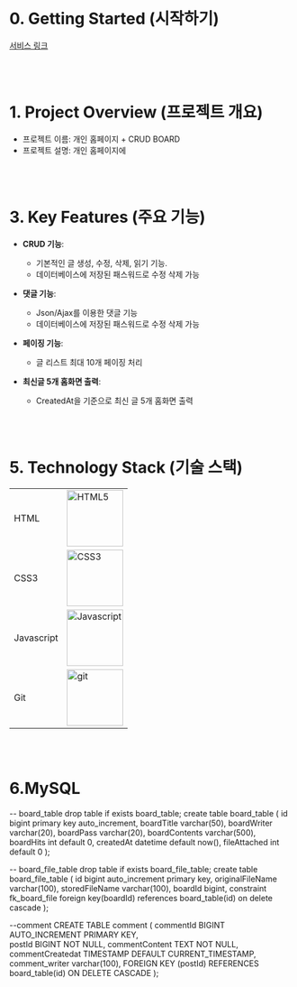 

<br/>
<br/>

# 0. Getting Started (시작하기)
[서비스 링크](http://localhost:8080/)

<br/>
<br/>

# 1. Project Overview (프로젝트 개요)
- 프로젝트 이름: 개인 홈페이지 + CRUD BOARD
- 프로젝트 설명: 개인 홈페이지에 

<br/>
<br/>


# 3. Key Features (주요 기능)
- **CRUD 기능**:
  - 기본적인 글 생성, 수정, 삭제, 읽기 기능.
  - 데이터베이스에 저장된 패스워드로 수정 삭제 가능

- **댓글 기능**:
  - Json/Ajax를 이용한 댓글 기능
  - 데이터베이스에 저장된 패스워드로 수정 삭제 가능

- **페이징 기능**:
  - 글 리스트 최대 10개 페이징 처리

- **최신글 5개 홈화면 출력**:
  - CreatedAt을 기준으로 최신 글 5개 홈화면 출력


<br/>
<br/>



# 5. Technology Stack (기술 스택)

|  |  |
|-----------------|-----------------|
| HTML    |<img src="https://github.com/user-attachments/assets/2e122e74-a28b-4ce7-aff6-382959216d31" alt="HTML5" width="100">| 
| CSS3   |   <img src="https://github.com/user-attachments/assets/c531b03d-55a3-40bf-9195-9ff8c4688f13" alt="CSS3" width="100">|
| Javascript    |  <img src="https://github.com/user-attachments/assets/4a7d7074-8c71-48b4-8652-7431477669d1" alt="Javascript" width="100"> | 
| Git    |  <img src="https://github.com/user-attachments/assets/483abc38-ed4d-487c-b43a-3963b33430e6" alt="git" width="100">    |
<br/>





<br/>


# 6.MySQL


-- board_table
 drop table if exists board_table;
 create table board_table
 (
	id bigint primary key auto_increment,
    boardTitle varchar(50),
    boardWriter varchar(20),
    boardPass varchar(20),
    boardContents varchar(500),
    boardHits int default 0,
    createdAt datetime default now(), 
    fileAttached int default 0
);



-- board_file_table
drop table if exists board_file_table;
create table board_file_table
(
    id	bigint auto_increment primary key,
    originalFileName varchar(100),
    storedFileName varchar(100),
    boardId bigint,
    constraint fk_board_file foreign key(boardId) references board_table(id) on delete cascade
);


--comment
CREATE TABLE comment (
    commentId BIGINT AUTO_INCREMENT PRIMARY KEY,  
	postId BIGINT NOT NULL,
    commentContent TEXT NOT NULL,                 
    commentCreatedat TIMESTAMP DEFAULT CURRENT_TIMESTAMP, 
    comment_writer varchar(100),
    FOREIGN KEY (postId) REFERENCES board_table(id) ON DELETE CASCADE 
);
